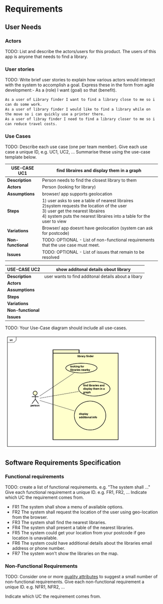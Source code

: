# Requirements

## User Needs

### Actors
TODO: List and describe the actors/users for this product.
The users of this app is anyone that needs to find a library.

### User stories
TODO: Write brief user stories to explain how various actors would interact with the system to accomplish a goal.
    Express these in the form from agile development:- As a (role) I want (goal) so that (benefit). 
    
    As a user of Library finder I want to find a library close to me so i can do some work.
    As a user of library finder I would like to find a library while on the move so i can quickly use a printer there.
    As a user of libray finder I need to find a library closer to me so i can reduce travel costs.



### Use Cases
TODO: Describe each use case (one per team member).
    Give each use case a unique ID, e.g. UC1, UC2, ...
    Summarise these using the use-case template below.


|  USE-CASE  UC1     | find libraires and display them in a graph
| -------------------------------------- | ------------------- |
| **Description**    | Person needs to find the closest library to them |
| **Actors**         | Person (looking for library) |
| **Assumptions**    | browser/ app supports geolocation</td></tr>
| **Steps**          | 1) user asks to see a table of nearest libraires<br/>   2)system requests the location of the user<br/> 3) user get the nearest libraires<br/>  4) system puts the nearest libraires into a table for the user to view |
| **Variations**     | Browser/ app doesnt have geolocation (system can ask for postcode)|
| **Non-functional** | TODO: OPTIONAL - List of non-functional requirements that the use case must meet. |
| **Issues**         | TODO: OPTIONAL - List of issues that remain to be resolved |





|  USE-CASE  UC2    | show additonal details obout library
| -------------------------------------- | ------------------- |
| **Description**    | user wants to find additonal details about a libary |
| **Actors**         | |
| **Assumptions**    | </td></tr>
| **Steps**          | |
| **Variations**     | |
| **Non-functional** | |
| **Issues**         | |



TODO: Your Use-Case diagram should include all use-cases.

![UseCase Diagram](images/usecase.png)

## Software Requirements Specification
### Functional requirements
TODO: create a list of functional requirements. 
    e.g. "The system shall ..."
    Give each functional requirement a unique ID. e.g. FR1, FR2, ...
    Indicate which UC the requirement comes from.

   * FR1 The system shall show a menu of available options.
   * FR2 The system shall request the location of the user using geo-location from the browser.
   * FR3 The system shall find the nearest libraries.
   * FR4 The system shall present a table of the nearest libraries. 
   * FR5 The system could  get your location from your postcode if geo location is unavailable. 
   * FR6 The system could have additional details about the libraries email address or phone number. 
   * FR7 The system won't show the libraries on the map.


### Non-Functional Requirements
TODO: Consider one or more [quality attributes](https://en.wikipedia.org/wiki/ISO/IEC_9126) to suggest a small number of non-functional requirements.
Give each non-functional requirement a unique ID. e.g. NFR1, NFR2, ...

Indicate which UC the requirement comes from.
